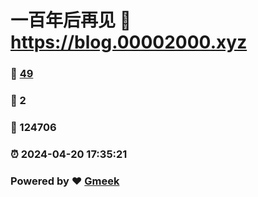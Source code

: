 # 一百年后再见 :link: https://blog.00002000.xyz 
### :page_facing_up: [49](https://blog.00002000.xyz/tag.html) 
### :speech_balloon: 2 
### :hibiscus: 124706 
### :alarm_clock: 2024-04-20 17:35:21 
### Powered by :heart: [Gmeek](https://github.com/Meekdai/Gmeek)
